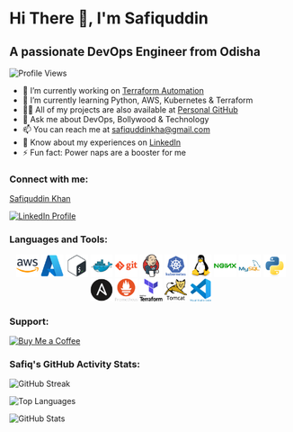 # Hi There 👋, I'm Safiquddin
## A passionate DevOps Engineer from Odisha

![Profile Views](https://komarev.com/ghpvc/?username=Safiquddin&label=Profile%20views&color=0e75b6&style=flat)

- 🔭 I’m currently working on [Terraform Automation](https://registry.terraform.io/providers/hashicorp/aws/latest)
- 🌱 I’m currently learning Python, AWS, Kubernetes & Terraform
- 👨‍💻 All of my projects are also available at [Personal GitHub](https://github.com/Safiquddin)
- 💬 Ask me about DevOps, Bollywood & Technology
- 📫 You can reach me at [safiquddinkha@gmail.com](mailto:safiquddinkha@gmail.com)
- 📄 Know about my experiences on [LinkedIn](https://www.linkedin.com/in/safiquddinkhan)
- ⚡ Fun fact: Power naps are a booster for me

### Connect with me:
<script src="https://platform.linkedin.com/badges/js/profile.js" async defer type="text/javascript"></script>
<p align="center">
<div class="badge-base LI-profile-badge" data-locale="en_US" data-size="medium" data-theme="dark" data-type="VERTICAL" data-vanity="safiqkhan" data-version="v1"><a class="badge-base__link LI-simple-link" href="https://in.linkedin.com/in/safiqkhan?trk=profile-badge">Safiquddin Khan</a></div>
</p>

[![LinkedIn Profile](https://img.shields.io/badge/LinkedIn-Safiquddin%20Khan-blue)](https://www.linkedin.com/in/safiquddin-khan-73157150)

### Languages and Tools:
<p align="center"> 
  <img src="https://raw.githubusercontent.com/devicons/devicon/master/icons/amazonwebservices/amazonwebservices-original-wordmark.svg" alt="AWS" width="40" height="40">
  <img src="https://raw.githubusercontent.com/devicons/devicon/master/icons/azure/azure-original.svg" alt="Azure" width="40" height="40">
  <img src="https://raw.githubusercontent.com/devicons/devicon/master/icons/bash/bash-original.svg" alt="bash" width="40" height="40" style="max-width: 100%;">
  <img src="https://raw.githubusercontent.com/devicons/devicon/master/icons/docker/docker-original.svg" alt="docker" width="40" height="40" style="max-width: 100%;">
  <img src="https://raw.githubusercontent.com/devicons/devicon/master/icons/git/git-plain-wordmark.svg" alt="git" width="40" height="40" style="max-width: 100%;">
  <img src="https://raw.githubusercontent.com/devicons/devicon/master/icons/jenkins/jenkins-original.svg" alt="jenkins" width="40" height="40" style="max-width: 100%;">
  <img src="https://raw.githubusercontent.com/devicons/devicon/master/icons/kubernetes/kubernetes-plain-wordmark.svg" alt="kubernetes" width="40" height="40" style="max-width: 100%;">
  <img src="https://raw.githubusercontent.com/devicons/devicon/master/icons/linux/linux-original.svg" alt="linux" width="40" height="40" style="max-width: 100%;">
  <img src="https://raw.githubusercontent.com/devicons/devicon/master/icons/nginx/nginx-original.svg" alt="nginx" width="40" height="40" style="max-width: 100%;">
  <img src="https://raw.githubusercontent.com/devicons/devicon/master/icons/mysql/mysql-original-wordmark.svg" alt="mysql" width="40" height="40" style="max-width: 100%;">
  <img src="https://raw.githubusercontent.com/devicons/devicon/master/icons/python/python-original.svg" alt="python" width="40" height="40" style="max-width: 100%;">
  <img src="https://raw.githubusercontent.com/devicons/devicon/master/icons/ansible/ansible-original.svg" alt="ansible" width="40" height="40" style="max-width: 100%;">
  <img src="https://raw.githubusercontent.com/devicons/devicon/master/icons/prometheus/prometheus-original-wordmark.svg" alt="prometheus" width="40" height="40" style="max-width: 100%;">
  <img src="https://raw.githubusercontent.com/devicons/devicon/master/icons/terraform/terraform-original-wordmark.svg" alt="terraform" width="40" height="40" style="max-width: 100%;">
  <img src="https://raw.githubusercontent.com/devicons/devicon/master/icons/tomcat/tomcat-original-wordmark.svg" alt="tomcat" width="40" height="40" style="max-width: 100%;">
  <img src="https://raw.githubusercontent.com/devicons/devicon/master/icons/vscode/vscode-original-wordmark.svg" alt="vscode" width="40" height="40" style="max-width: 100%;">
</p>
<!-- Add more icons for your languages and tools -->

### Support:
[![Buy Me a Coffee](https://cdn.buymeacoffee.com/buttons/v2/default-yellow.png)](https://www.buymeacoffee.com/Safiquddin)

### Safiq's GitHub Activity Stats:
![GitHub Streak](https://github-readme-streak-stats.herokuapp.com/?user=safiqkhan&&theme=tokyonight)

![Top Languages](https://github-readme-stats.vercel.app/api/top-langs?username=safiqkhan&show_icons=true&locale=en&layout=compact)

![GitHub Stats](https://github-readme-stats.vercel.app/api?username=safiqkhan&show_icons=true&locale=en)
